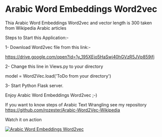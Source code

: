 # Arabic Word Embeddings Word2vec

Thia Arabic Word Embeddings Word2vec and vector length is 300 taken from Wikipedia Arabic articles

Steps to Start this Application:-

1- Download Word2vec file from this link:-

https://drive.google.com/open?id=1y_195XEjo5HaSwj40hGVzR5JVp859jfj

2- Change this line in Views.py to your directory

model = Word2Vec.load('ToDo from your directory')

3- Start Python Flask server.

Enjoy Arabic Word Embeddings Word2vec ;-)

If you want to know steps of Arabic Text Wrangling see my repository https://github.com/rozester/Arabic-Word2Vec-Wikipedia

Watch it on action

[![Arabic Word Embeddings Word2vec](http://img.youtube.com/vi/EAv2t6DDqB4/0.jpg)](https://www.youtube.com/watch?v=EAv2t6DDqB4 "Arabic Word Embeddings Word2vec")
